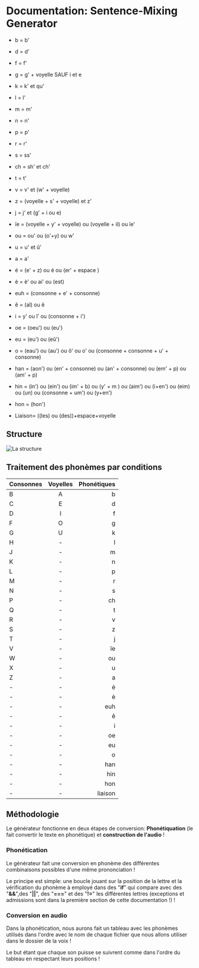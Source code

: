 # Documentation: Sentence-Mixing Generator

* b = b'

* d = d'

* f = f'

* g = g' + voyelle SAUF i et e

* k = k' et qu'

* l = l'

* m = m'

* n = n'

* p = p'

* r = r'

* s = ss'

* ch = sh' et ch'

* t = t'

* v = v' et (w' + voyelle)

* z = (voyelle + s' + voyelle) et z'

* j = j' et (g' + i ou e)

* ïe = (voyelle + y' + voyelle) ou (voyelle + il) ou ïe'

* ou = ou' ou (o'+y) ou w'

* u = u' et û'

* a = a'

* é = (e' + z) ou é ou (er' + espace )

* è = è' ou ai' ou (est)

* euh = (consonne + e' + consonne)

* ê = (aî) ou ê

* i = y' ou î' ou (consonne + i')

* oe = (oeu') ou (eu')

* eu = (eu') ou (eû')

* o = (eau') ou (au') ou ô' ou o' ou (consonne + consonne + u' + consonne)

* han = (aon') ou (en' + consonne) ou (an' + consonne) ou (em' + p) ou (am' + p)

* hin = (in') ou (ein') ou (im' + b) ou (y' + m ) ou (aim') ou (i+en') ou (eim) ou (un) ou (consonne + um') ou (y+en')

* hon = (hon')  

* Liaison= ((les) ou (des))+espace+voyelle


## Structure
![La structure][structure]

[structure]:assets/documentations/schéma_SMG.png "La structure"

## Traitement des phonèmes par conditions

| **Consonnes**     |     **Voyelles**    |   **Phonétiques** |
| :------------ | :-------------: | -------------: |
| B      |     A     |        b |
| C    |   E    |      d |
| D       |     I      |         f |
| F      |     O      |         g |
| G       |     U      |         k |
| H       |     -      |         l |
| J       |     -      |         m |
| K       |     -      |         n |
| L       |     -      |         p |
| M       |     -      |         r |
| N       |     -      |         s |
| P       |     -      |         ch |
| Q       |     -      |         t |
| R       |     -      |         v |
| S       |     -      |         z |
| T       |     -      |         j |
| V       |     -      |         ïe |
| W       |     -      |         ou |
| X       |     -      |         u |
| Z       |     -      |         a |
| -       |     -      |         é |
| -       |     -      |         è |
| -       |     -      |         euh |
| -       |     -      |         ê |
| -       |     -      |         i |
| -       |     -      |         oe |
| -       |     -      |         eu |
| -       |     -      |         o |
| -       |     -      |         han |
| -       |     -      |         hin |
| -       |     -      |         hon |
| -       |     -      |         liaison |


## Méthodologie

Le générateur fonctionne en deux étapes de conversion: **Phonétiquation** (le fait convertir le texte en phonétique) et **construction de l'audio** !

### Phonétication

Le générateur fait une conversion en phonème des différentes combinaisons possibles d'une même prononciation !

Le principe est simple: une boucle jouant sur la position de la lettre et la vérification du phonème à employé dans des "**if**" qui compare avec des "**&&**",des "**||**", 
des "**===**" et des "**!=**" les différentes lettres (exceptions et admissions sont dans la première section de cette documentation !) !

### Conversion en audio

Dans la phonétication, nous aurons fait un tableau avec les phonèmes utilisés dans l'ordre avec le nom de chaque fichier que nous allons utiliser dans le dossier de la voix ! 

Le but étant que chaque son puisse se suivrent comme dans l'ordre du tableau en respectant leurs positions !